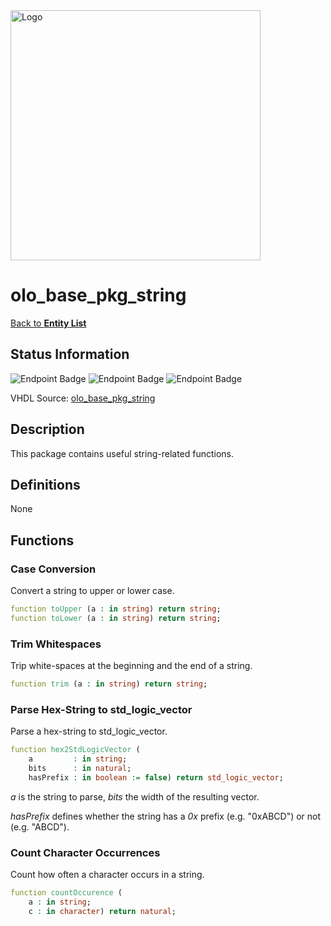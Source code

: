 <img src="../Logo.png" alt="Logo" width="400">

# olo_base_pkg_string

[Back to **Entity List**](../EntityList.md)

## Status Information

![Endpoint Badge](https://img.shields.io/endpoint?url=https://storage.googleapis.com/open-logic-badges/coverage/olo_base_pkg_string.json?cacheSeconds=0)
![Endpoint Badge](https://img.shields.io/endpoint?url=https://storage.googleapis.com/open-logic-badges/branches/olo_base_pkg_string.json?cacheSeconds=0)
![Endpoint Badge](https://img.shields.io/endpoint?url=https://storage.googleapis.com/open-logic-badges/issues/olo_base_pkg_string.json?cacheSeconds=0)

VHDL Source: [olo_base_pkg_string](../../src/base/vhdl/olo_base_pkg_string.vhd)

## Description

This package contains useful string-related functions.

## Definitions

None

## Functions

### Case Conversion

Convert a string to upper or lower case.

```vhdl
function toUpper (a : in string) return string;
function toLower (a : in string) return string;
```

### Trim Whitespaces

Trip white-spaces at the beginning and the end of a string.

```vhdl
function trim (a : in string) return string;
```

### Parse Hex-String to std_logic_vector

Parse a hex-string to std_logic_vector.

```vhdl
function hex2StdLogicVector (
    a         : in string;
    bits      : in natural;
    hasPrefix : in boolean := false) return std_logic_vector;
```

_a_ is the string to parse, _bits_ the width of the resulting vector.

_hasPrefix_ defines whether the string has a _0x_ prefix (e.g. "0xABCD") or not (e.g. "ABCD").

### Count Character Occurrences

Count how often a character occurs in a string.

```vhdl
function countOccurence (
    a : in string;
    c : in character) return natural;
```
